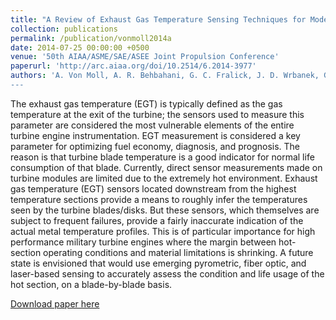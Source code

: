 ```yaml
---
title: "A Review of Exhaust Gas Temperature Sensing Techniques for Modern Turbine Engine Controls"
collection: publications
permalink: /publication/vonmoll2014a
date: 2014-07-25 00:00:00 +0500
venue: '50th AIAA/ASME/SAE/ASEE Joint Propulsion Conference'
paperurl: 'http://arc.aiaa.org/doi/10.2514/6.2014-3977'
authors: 'A. Von Moll, A. R. Behbahani, G. C. Fralick, J. D. Wrbanek, G. W. Hunter
---
```

The exhaust gas temperature (EGT) is typically defined as the gas temperature at the exit of the turbine; the sensors used to measure this parameter are considered the most vulnerable elements of the entire turbine engine instrumentation. EGT measurement is considered a key parameter for optimizing fuel economy, diagnosis, and prognosis. The reason is that turbine blade temperature is a good indicator for normal life consumption of that blade. Currently, direct sensor measurements made on turbine modules are limited due to the extremely hot environment. Exhaust gas temperature (EGT) sensors located downstream from the highest temperature sections provide a means to roughly infer the temperatures seen by the turbine blades/disks. But these sensors, which themselves are subject to frequent failures, provide a fairly inaccurate indication of the actual metal temperature profiles. This is of particular importance for high performance military turbine engines where the margin between hot-section operating conditions and material limitations is shrinking. A future state is envisioned that would use emerging pyrometric, fiber optic, and laser-based sensing to accurately assess the condition and life usage of the hot section, on a blade-by-blade basis.

[Download paper here](http://arc.aiaa.org/doi/10.2514/6.2014-3977)
